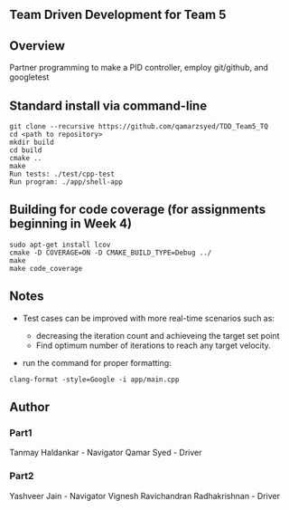## Team Driven Development for Team 5

## Overview

Partner programming to make a PID controller, employ git/github, and googletest

## Standard install via command-line
```
git clone --recursive https://github.com/qamarzsyed/TDD_Team5_TQ
cd <path to repository>
mkdir build
cd build
cmake ..
make
Run tests: ./test/cpp-test
Run program: ./app/shell-app
```

## Building for code coverage (for assignments beginning in Week 4)
```
sudo apt-get install lcov
cmake -D COVERAGE=ON -D CMAKE_BUILD_TYPE=Debug ../
make
make code_coverage
```

## Notes
* Test cases can be improved with more real-time scenarios such as:
    - decreasing the iteration count and achieveing the target set point 
    - Find optimum number of iterations to reach any target velocity.

* run the command for proper formatting:
```
clang-format -style=Google -i app/main.cpp
```

## Author
### Part1
Tanmay Haldankar - Navigator
Qamar Syed - Driver

### Part2
Yashveer Jain - Navigator
Vignesh Ravichandran Radhakrishnan - Driver
